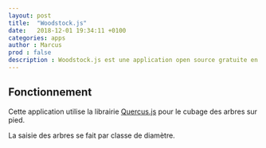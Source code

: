 ```yaml
---
layout: post
title:  "Woodstock.js"
date:   2018-12-01 19:34:11 +0100
categories: apps
author : Marcus
prod : false
description : Woodstock.js est une application open source gratuite en ligne permettant le cubage des arbres sur pied.
---
```




<!--more-->

## Fonctionnement

Cette application utilise la librairie [Quercus.js](https://qambium.fr/blog/apps/quercus.js-presentation) pour le cubage des arbres sur pied.

La saisie des arbres se fait par classe de diamètre.
